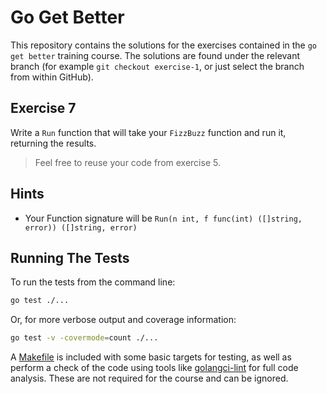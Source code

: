 # Go Get Better

This repository contains the solutions for the exercises contained in the
`go get better` training course. The solutions are found under the relevant
branch (for example `git checkout exercise-1`, or just select the branch from
within GitHub).

## Exercise 7

Write a `Run` function that will take your `FizzBuzz` function and run it,
returning the results.
    
> Feel free to reuse your code from exercise 5.
  
## Hints

  * Your Function signature will be 
    `Run(n int, f func(int) ([]string, error)) ([]string, error)`

## Running The Tests

To run the tests from the command line:

```bash
go test ./...
```

Or, for more verbose output and coverage information:

```bash
go test -v -covermode=count ./...
```

A [Makefile](Makefile) is included with some basic targets for testing, as well
as perform a check of the code using tools like [golangci-lint][linter] for full
code analysis. These are not required for the course and can be ignored.

[linter]: https://golangci-lint.run
